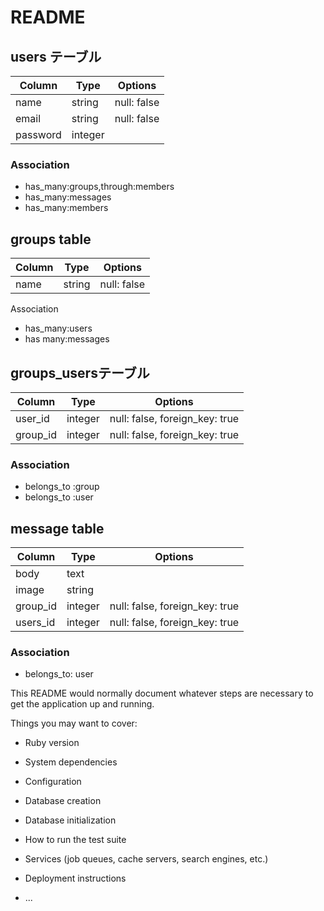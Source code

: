 # README

## users テーブル

|Column|Type|Options|
|------|----|-------|
|name|string|null: false|
|email|string|null: false|
|password|integer||

### Association
- has_many:groups,through:members
- has_many:messages
- has_many:members

## groups table
|Column|Type|Options|
|------|----|-------|
|name|string|null: false|

Association
- has_many:users
- has many:messages


## groups_usersテーブル

|Column|Type|Options|
|------|----|-------|
|user_id|integer|null: false, foreign_key: true|
|group_id|integer|null: false, foreign_key: true|

### Association
- belongs_to :group
- belongs_to :user

## message table
|Column|Type|Options|
|------|----|-------|
|body|text||
|image|string||
|group_id|integer|null: false, foreign_key: true|
|users_id|integer|null: false, foreign_key: true|

### Association
- belongs_to: user


This README would normally document whatever steps are necessary to get the
application up and running.

Things you may want to cover:

* Ruby version

* System dependencies

* Configuration

* Database creation

* Database initialization

* How to run the test suite

* Services (job queues, cache servers, search engines, etc.)

* Deployment instructions

* ...

